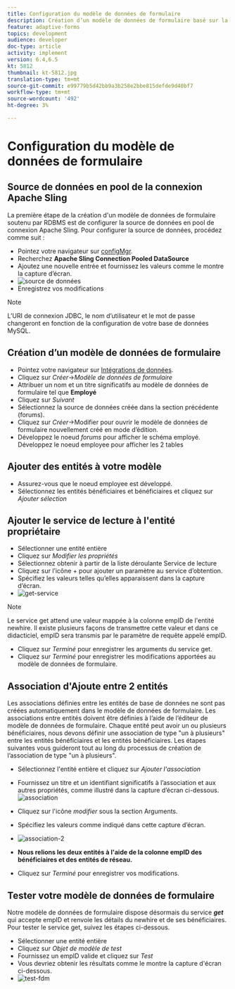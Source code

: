 ```yaml
---
title: Configuration du modèle de données de formulaire
description: Création d’un modèle de données de formulaire basé sur la source de données RDBMS
feature: adaptive-forms
topics: development
audience: developer
doc-type: article
activity: implement
version: 6.4,6.5
kt: 5812
thumbnail: kt-5812.jpg
translation-type: tm+mt
source-git-commit: e99779b5d42bb9a3b258e2bbe815defde9d40bf7
workflow-type: tm+mt
source-wordcount: '492'
ht-degree: 3%

---
```




# Configuration du modèle de données de formulaire

## Source de données en pool de la connexion Apache Sling

La première étape de la création d&#39;un modèle de données de formulaire soutenu par RDBMS est de configurer la source de données en pool de connexion Apache Sling. Pour configurer la source de données, procédez comme suit :

* Pointez votre navigateur sur [configMgr](http://localhost:4502/system/console/configMgr).
* Recherchez **Apache Sling Connection Pooled DataSource**
* Ajoutez une nouvelle entrée et fournissez les valeurs comme le montre la capture d’écran.
* ![source de données](assets/data-source.png)
* Enregistrez vos modifications

>[!NOTE]
>L’URI de connexion JDBC, le nom d’utilisateur et le mot de passe changeront en fonction de la configuration de votre base de données MySQL.


## Création d’un modèle de données de formulaire

* Pointez votre navigateur sur [Intégrations de données](http://localhost:4502/aem/forms.html/content/dam/formsanddocuments-fdm).
* Cliquez sur _Créer_->_Modèle de données de formulaire_
* Attribuer un nom et un titre significatifs au modèle de données de formulaire tel que **Employé**
* Cliquez sur _Suivant_
* Sélectionnez la source de données créée dans la section précédente (forums).
* Cliquez sur _Créer_->Modifier pour ouvrir le modèle de données de formulaire nouvellement créé en mode d’édition.
* Développez le noeud _forums_ pour afficher le schéma employé. Développez le noeud employee pour afficher les 2 tables

## Ajouter des entités à votre modèle

* Assurez-vous que le noeud employee est développé.
* Sélectionnez les entités bénéficiaires et bénéficiaires et cliquez sur _Ajouter sélection_

## Ajouter le service de lecture à l&#39;entité propriétaire

* Sélectionner une entité entière
* Cliquez sur _Modifier les propriétés_
* Sélectionnez obtenir à partir de la liste déroulante Service de lecture
* Cliquez sur l’icône + pour ajouter un paramètre au service d’obtention.
* Spécifiez les valeurs telles qu’elles apparaissent dans la capture d’écran.
* ![get-service](assets/get-service.png)
>[!NOTE]
> Le service get attend une valeur mappée à la colonne empID de l&#39;entité newhire. Il existe plusieurs façons de transmettre cette valeur et dans ce didacticiel, empID sera transmis par le paramètre de requête appelé empID.
* Cliquez sur _Terminé_ pour enregistrer les arguments du service get.
* Cliquez sur _Terminé_ pour enregistrer les modifications apportées au modèle de données de formulaire.

## Association d&#39;Ajoute entre 2 entités

Les associations définies entre les entités de base de données ne sont pas créées automatiquement dans le modèle de données de formulaire. Les associations entre entités doivent être définies à l’aide de l’éditeur de modèle de données de formulaire. Chaque entité peut avoir un ou plusieurs bénéficiaires, nous devons définir une association de type &quot;un à plusieurs&quot; entre les entités bénéficiaires et les entités bénéficiaires.
Les étapes suivantes vous guideront tout au long du processus de création de l’association de type &quot;un à plusieurs&quot;.

* Sélectionnez l&#39;entité entière et cliquez sur _Ajouter l&#39;association_
* Fournissez un titre et un identifiant significatifs à l’association et aux autres propriétés, comme illustré dans la capture d’écran ci-dessous.
   ![association](assets/association-entities-1.png)

* Cliquez sur l&#39;icône _modifier_ sous la section Arguments.

* Spécifiez les valeurs comme indiqué dans cette capture d’écran.
* ![association-2](assets/association-entities.png)
* **Nous relions les deux entités à l&#39;aide de la colonne empID des bénéficiaires et des entités de réseau.**
* Cliquez sur _Terminé_ pour enregistrer vos modifications.

## Tester votre modèle de données de formulaire

Notre modèle de données de formulaire dispose désormais du service **_get_** qui accepte empID et renvoie les détails du newhire et de ses bénéficiaires. Pour tester le service get, suivez les étapes ci-dessous.

* Sélectionner une entité entière
* Cliquez sur _Objet de modèle de test_
* Fournissez un empID valide et cliquez sur _Test_
* Vous devriez obtenir les résultats comme le montre la capture d&#39;écran ci-dessous.
* ![test-fdm](assets/test-form-data-model.png)
